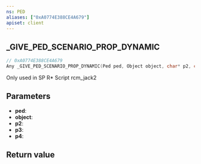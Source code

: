 ```yaml
---
ns: PED
aliases: ["0xA0774E388CE4A679"]
apiset: client
---
```

## _GIVE_PED_SCENARIO_PROP_DYNAMIC

```c
// 0xA0774E388CE4A679
Any _GIVE_PED_SCENARIO_PROP_DYNAMIC(Ped ped, Object object, char* p2, char* p3, BOOL p4);
```

Only used in SP R* Script rcm_jack2

## Parameters
* **ped**:
* **object**:
* **p2**:
* **p3**:
* **p4**:

## Return value
